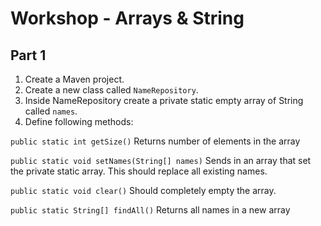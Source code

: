 # Workshop - Arrays & String

## Part 1
1. Create a Maven project.
1. Create a new class called ``NameRepository``.
2. Inside NameRepository create a private static empty array of String called ``names``.
3. Define following methods:

``public static int getSize()``
Returns number of elements in the array

``public static void setNames(String[] names)``
Sends in an array that set the private static array.
This should replace all existing names.

``public static void clear()``
Should completely empty the array.

``public static String[] findAll()``
Returns all names in a new array
